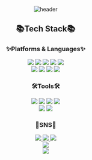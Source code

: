<div align="center" >

![header](https://capsule-render.vercel.app/api?type=wave&color=auto&height=300&section=header&text=DoHee%20Github!&fontSize=90)
## 📚Tech Stack📚
### ✨Platforms & Languages✨
<img src="https://img.shields.io/badge/Java-007396?style=flat&logo=Java&logoColor=white" />
<img src="https://img.shields.io/badge/HTML5-E34F26?style=flat&logo=HTML5&logoColor=white" />
<img src="https://img.shields.io/badge/CSS3-1572B6?style=flat&logo=CSS3&logoColor=white" />
<img src="https://img.shields.io/badge/JavaScript-F7DF1E?style=flat&logo=JavaScript&logoColor=white" />
<img src="https://img.shields.io/badge/jQuery-0769AD?style=flat&logo=jQuery&logoColor=white" />
<br>
<img src="https://img.shields.io/badge/Oracle SQL-F80000?style=flat&logo=Oracle&logoColor=white" />
<img src="https://img.shields.io/badge/SpringBoot-6DB33F?style=flat&logo=SpringBoot&logoColor=white" />
<img src="https://img.shields.io/badge/SpringSecurity-6DB33F?style=flat&logo=SpringSecurity&logoColor=white" />
<img src="https://img.shields.io/badge/AWS-232F3E?style=flat&logo=Amazon AWS&logoColor=white" />

### 🛠️Tools🛠️
<img src="https://img.shields.io/badge/Eclipse IDE-2C2255?style=flat&logo=EclipseIDE&logoColor=white" />
<img src="https://img.shields.io/badge/IntelliJ IDEA-000000?style=flat&logo=IntelliJIDEA&logoColor=white" />
<img src="https://img.shields.io/badge/Visual Studio-5C2D91?style=flat&logo=Visual Studio&logoColor=white" />
<img src="https://img.shields.io/badge/Visual Studio Code-007ACC?style=flat&logo=Visual Studio Code&logoColor=white" />

<br/>

<img src="https://img.shields.io/badge/Tomcat-F8DC75?style=flat&logo=Apache Tomcat&logoColor=white" />
<img src="https://img.shields.io/badge/GitHub-181717?style=flat&logo=Github&logoColor=white" />

### 🌈SNS🌈
<!--노션-->
<a href="https://www.notion.so/ehgmlkim/481ecc28088f4d2bb7eb165ad8bf607c" target="_blank">
  <img src="https://img.shields.io/badge/Notion-000000?style=flat&logo=Notion&logoColor=white" />
</a>
<!--벨로그-->
<a href="https://velog.io/@greene">
  <img src="https://img.shields.io/badge/Velog-20C997?style=flat&logo=Velog&logoColor=white" />
</a>
<!--메일-->
<a href="matilto:dohee930@gmail.com">
  <img src="https://img.shields.io/badge/Gmail-EA4335?style=flat&logo=Gmail&logoColor=white" />
</a>

<br />
  <img src="https://github-readme-stats.vercel.app/api?username=ehgmlKim&layout=compact">
  <br/>
  <img src="https://github-readme-stats-sigma-five.vercel.app/api/top-langs/?username=ehgmlKim&layout=compact">



</div>

<!--
**ehgmlKim/ehgmlKim** is a ✨ _special_ ✨ repository because its `README.md` (this file) appears on your GitHub profile.

Here are some ideas to get you started:

- 🔭 I’m currently working on ...
- 🌱 I’m currently learning ...
- 👯 I’m looking to collaborate on ...
- 🤔 I’m looking for help with ...
- 💬 Ask me about ...
- 📫 How to reach me: ...
- 😄 Pronouns: ...
- ⚡ Fun fact: ...
-->
